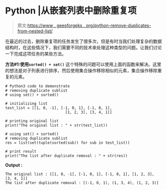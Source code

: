 # Python |从嵌套列表中删除重复项

> 原文:[https://www . geesforgeks . org/python-remove-duplicates-from-nested-list/](https://www.geeksforgeeks.org/python-remove-duplicates-from-nested-list/)

在最近的过去，删除重复项的任务发生了很多次，但是有时当我们处理复杂的数据结构时，在这些情况下，我们需要不同的技术来处理这种类型的问题。让我们讨论一下完成这项任务的某些方法。

**方法#1:使用`sorted() + set()`**
这个特殊的问题可以使用上面的函数来解决。这里的想法是对子列表进行排序，然后使用集合操作移除相似的元素，集合操作移除重复的元素。

```
# Python3 code to demonstrate
# removing duplicate sublist 
# using set() + sorted()

# initializing list
test_list = [[1, 0, -1], [-1, 0, 1], [-1, 0, 1],
                           [1, 2, 3], [3, 4, 1]]

# printing original list
print("The original list : " + str(test_list))

# using set() + sorted()
# removing duplicate sublist
res = list(set(tuple(sorted(sub)) for sub in test_list))

# print result
print("The list after duplicate removal : " + str(res))  
```

**Output :**

```
The original list : [[1, 0, -1], [-1, 0, 1], [-1, 0, 1], [1, 2, 3], [3, 4, 1]]
The list after duplicate removal : [(-1, 0, 1), (1, 3, 4), (1, 2, 3)]

```